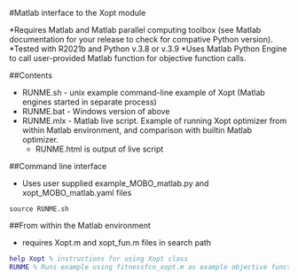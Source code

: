 #Matlab interface to the Xopt module

*Requires Matlab and Matlab parallel computing toolbox (see Matlab documentation for your release to check for compative Python version).
*Tested with R2021b and Python v.3.8 or v.3.9
*Uses Matlab Python Engine to call user-provided Matlab function for objective function calls.

##Contents

* RUNME.sh - unix example command-line example of Xopt (Matlab engines started in separate process)
* RUNME.bat - Windows version of above
* RUNME.mlx - Matlab live script. Example of running Xopt optimizer from within Matlab environment, and comparison with builtin Matlab optimizer.
  - RUNME.html is output of live script

##Command line interface

* Uses user supplied example_MOBO_matlab.py and xopt_MOBO_matlab.yaml files
```Shell
source RUNME.sh
```

##From within the Matlab environment
* requires Xopt.m and xopt_fun.m files in search path
```MATLAB
help Xopt % instructions for using Xopt class
RUNME % Runs example using fitnessfcn_xopt.m as example objective function (further documentation within live script)
```